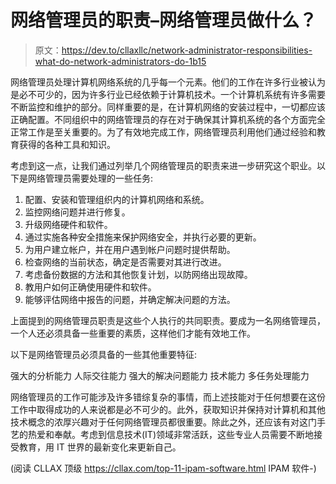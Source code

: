 # 网络管理员的职责–网络管理员做什么？

> 原文：<https://dev.to/cllaxllc/network-administrator-responsibilities-what-do-network-administrators-do-1b15>

网络管理员处理计算机网络系统的几乎每一个元素。他们的工作在许多行业被认为是必不可少的，因为许多行业已经依赖于计算机技术。一个计算机系统有许多需要不断监控和维护的部分。同样重要的是，在计算机网络的安装过程中，一切都应该正确配置。不同组织中的网络管理员的存在对于确保其计算机系统的各个方面完全正常工作是至关重要的。为了有效地完成工作，网络管理员利用他们通过经验和教育获得的各种工具和知识。

考虑到这一点，让我们通过列举几个网络管理员的职责来进一步研究这个职业。以下是网络管理员需要处理的一些任务:

1.  配置、安装和管理组织内的计算机网络和系统。
2.  监控网络问题并进行修复。
3.  升级网络硬件和软件。
4.  通过实施各种安全措施来保护网络安全，并执行必要的更新。
5.  为用户建立帐户，并在用户遇到帐户问题时提供帮助。
6.  检查网络的当前状态，确定是否需要对其进行改进。
7.  考虑备份数据的方法和其他恢复计划，以防网络出现故障。
8.  教用户如何正确使用硬件和软件。
9.  能够评估网络中报告的问题，并确定解决问题的方法。

上面提到的网络管理员职责是这些个人执行的共同职责。要成为一名网络管理员，一个人还必须具备一些重要的素质，这样他们才能有效地工作。

以下是网络管理员必须具备的一些其他重要特征:

强大的分析能力
人际交往能力
强大的解决问题能力
技术能力
多任务处理能力

网络管理员的工作可能涉及许多错综复杂的事情，而上述技能对于任何想要在这份工作中取得成功的人来说都是必不可少的。此外，获取知识并保持对计算机和其他技术概念的浓厚兴趣对于任何网络管理员都很重要。除此之外，还应该有对这门手艺的热爱和奉献。考虑到信息技术(IT)领域非常活跃，这些专业人员需要不断地接受教育，用 IT 世界的最新变化来更新自己。

(阅读 CLLAX 顶级 https://cllax.com/top-11-ipam-software.html IPAM 软件-)